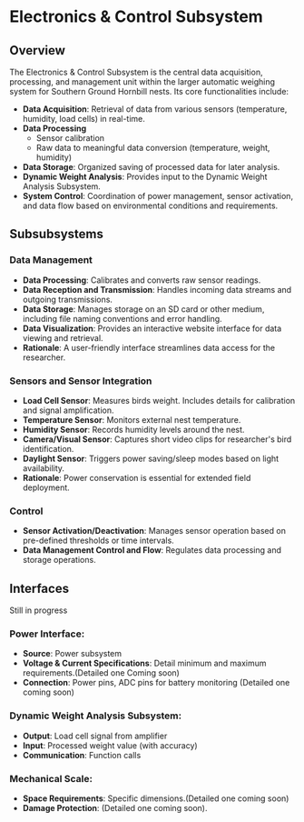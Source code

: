 # Electronics & Control Subsystem
## Overview
The Electronics & Control Subsystem is the central data acquisition, processing, and management unit within the larger automatic weighing system for Southern Ground Hornbill nests. Its core functionalities include:

- **Data Acquisition**: Retrieval of data from various sensors (temperature, humidity, load cells) in real-time.
- **Data Processing**
   - Sensor calibration
   - Raw data to meaningful data conversion (temperature, weight, humidity)
- **Data Storage**: Organized saving of processed data for later analysis.
- **Dynamic Weight Analysis**: Provides input to the Dynamic Weight Analysis Subsystem.
- **System Control**: Coordination of power management, sensor activation, and data flow based on environmental conditions and requirements.


## Subsubsystems

### Data Management

- **Data Processing**: Calibrates and converts raw sensor readings.
- **Data Reception and Transmission**: Handles incoming data streams and outgoing transmissions.
- **Data Storage**: Manages storage on an SD card or other medium, including file naming conventions and error handling.
- **Data Visualization**: Provides an interactive website interface for data viewing and retrieval.
- **Rationale**: A user-friendly interface streamlines data access for the researcher.


### Sensors and Sensor Integration

- **Load Cell Sensor**: Measures birds weight. Includes details for calibration and signal amplification.
- **Temperature Sensor**: Monitors external nest temperature.
- **Humidity Sensor**: Records humidity levels around the nest.
- **Camera/Visual Sensor**: Captures short video clips for researcher's bird identification.
- **Daylight Sensor**: Triggers power saving/sleep modes based on light availability.
- **Rationale**: Power conservation is essential for extended field deployment.
  

### Control

- **Sensor Activation/Deactivation**: Manages sensor operation based on pre-defined thresholds or time intervals.
- **Data Management Control and Flow**: Regulates data processing and storage operations.

## Interfaces
Still in progress

### Power Interface:

- **Source**: Power subsystem
- **Voltage & Current Specifications**: Detail minimum and maximum requirements.(Detailed one Coming soon)
- **Connection**: Power pins, ADC pins for battery monitoring (Detailed one coming soon)


### Dynamic Weight Analysis Subsystem:

- **Output**: Load cell signal from amplifier
- **Input**: Processed weight value (with accuracy)
- **Communication**: Function calls


### Mechanical Scale:

- **Space Requirements**: Specific dimensions.(Detailed one coming soon)
- **Damage Protection**: (Detailed one coming soon).
